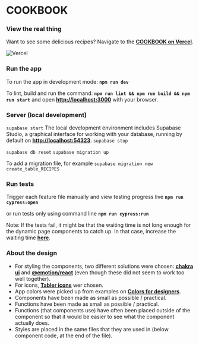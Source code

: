 # COOKBOOK

### View the real thing

Want to see some delicious recipes? Navigate to the **[COOKBOOK on Vercel](https://cookbook-dusky.vercel.app)**.

![Vercel](https://vercelbadge.vercel.app/api/tsirbunen/cookbook?style=plastic)

### Run the app

To run the app in development mode:
**`npm run dev`**

To lint, build and run the command:
**`npm run lint && npm run build && npm run start`**
and open **[http://localhost:3000](http://localhost:3000)** with your browser.

### Server (local development)

`supabase start`
The local development environment includes Supabase Studio, a graphical interface for working with your database, running by default on **[http://localhost:54323](http://localhost:54323)**.
`supabase stop`

`supabase db reset`
`supabase migration up`

To add a migration file, for example `supabase migration new create_table_RECIPES`

### Run tests

Trigger each feature file manually and view testing progress live
**`npm run cypress:open`**

or run tests only using command line
**`npm run cypress:run`**

Note: If the tests fail, it might be that the waiting time is not long enough for the dynamic page components to catch up. In that case, increase the waiting time **[here](/cypress/components/app.ts)**.

### About the design

- For styling the components, two different solutions were chosen: **[chakra ui](https://chakra-ui.com)** and **[@emotion/react](https://www.npmjs.com/package/@emotion/react)** (even though these did not seem to work too well together).
- For icons, **[Tabler icons](https://react-icons.github.io/react-icons/icons/tb/)** wer chosen.
- App colors were picked up from examples on **[Colors for designers](https://colorhunt.co/)**.
- Components have been made as small as possible / practical.
- Functions have been made as small as possible / practical.
- Functions (that components use) have often been placed outside of the component so that it would be easier to see what the component actually does.
- Styles are placed in the same files that they are used in (below component code, at the end of the file).
